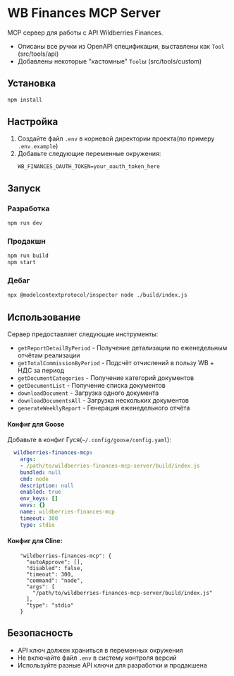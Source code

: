 # WB Finances MCP Server

MCP сервер для работы с API Wildberries Finances.
- Описаны все ручки из OpenAPI спецификации, выставлены как `Tool` (src/tools/api)
- Добавлены некоторые "кастомные" `Tool`ы (src/tools/custom)

## Установка

```bash
npm install
```

## Настройка

1. Создайте файл `.env` в корневой директории проекта(по примеру `.env.example`)
2. Добавьте следующие переменные окружения:
   ```
   WB_FINANCES_OAUTH_TOKEN=your_oauth_token_here
   ```

## Запуск

### Разработка
```bash
npm run dev
```

### Продакшн
```bash
npm run build
npm start
```

### Дебаг
```bash
npx @modelcontextprotocol/inspector node ./build/index.js
```

## Использование

Сервер предоставляет следующие инструменты:

- `getReportDetailByPeriod` - Получение детализации по еженедельным отчётам реализации
- `getTotalCommissionByPeriod` - Подсчёт отчислений в пользу WB + НДС за период
- `getDocumentCategories` - Получение категорий документов
- `getDocumentList` - Получение списка документов
- `downloadDocument` - Загрузка одного документа
- `downloadDocumentsAll` - Загрузка нескольких документов
- `generateWeeklyReport` - Генерация еженедельного отчёта

#### Конфиг для Goose

Добавьте в конфиг Гуся(`~/.config/goose/config.yaml`):
```yaml
  wildberries-finances-mcp:
    args:
    - /path/to/wildberries-finances-mcp-server/build/index.js
    bundled: null
    cmd: node
    description: null
    enabled: true
    env_keys: []
    envs: {}
    name: wildberries-finances-mcp
    timeout: 300
    type: stdio
```

#### Конфиг для Cline:

```
    "wildberries-finances-mcp": {
      "autoApprove": [],
      "disabled": false,
      "timeout": 300,
      "command": "node",
      "args": [
        "/path/to/wildberries-finances-mcp-server/build/index.js"
      ],
      "type": "stdio"
    }
```

## Безопасность

- API ключ должен храниться в переменных окружения
- Не включайте файл `.env` в систему контроля версий
- Используйте разные API ключи для разработки и продакшена 